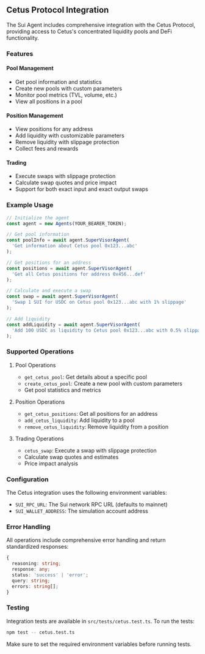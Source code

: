 ## Cetus Protocol Integration

The Sui Agent includes comprehensive integration with the Cetus Protocol, providing access to Cetus's concentrated liquidity pools and DeFi functionality.

### Features

#### Pool Management
- Get pool information and statistics
- Create new pools with custom parameters
- Monitor pool metrics (TVL, volume, etc.)
- View all positions in a pool

#### Position Management
- View positions for any address
- Add liquidity with customizable parameters
- Remove liquidity with slippage protection
- Collect fees and rewards

#### Trading
- Execute swaps with slippage protection
- Calculate swap quotes and price impact
- Support for both exact input and exact output swaps

### Example Usage

```typescript
// Initialize the agent
const agent = new Agents(YOUR_BEARER_TOKEN);

// Get pool information
const poolInfo = await agent.SuperVisorAgent(
  'Get information about Cetus pool 0x123...abc'
);

// Get positions for an address
const positions = await agent.SuperVisorAgent(
  'Get all Cetus positions for address 0x456...def'
);

// Calculate and execute a swap
const swap = await agent.SuperVisorAgent(
  'Swap 1 SUI for USDC on Cetus pool 0x123...abc with 1% slippage'
);

// Add liquidity
const addLiquidity = await agent.SuperVisorAgent(
  'Add 100 USDC as liquidity to Cetus pool 0x123...abc with 0.5% slippage'
);
```

### Supported Operations

1. Pool Operations
   - `get_cetus_pool`: Get details about a specific pool
   - `create_cetus_pool`: Create a new pool with custom parameters
   - Get pool statistics and metrics

2. Position Operations
   - `get_cetus_positions`: Get all positions for an address
   - `add_cetus_liquidity`: Add liquidity to a pool
   - `remove_cetus_liquidity`: Remove liquidity from a position

3. Trading Operations
   - `cetus_swap`: Execute a swap with slippage protection
   - Calculate swap quotes and estimates
   - Price impact analysis

### Configuration

The Cetus integration uses the following environment variables:
- `SUI_RPC_URL`: The Sui network RPC URL (defaults to mainnet)
- `SUI_WALLET_ADDRESS`: The simulation account address

### Error Handling

All operations include comprehensive error handling and return standardized responses:
```typescript
{
  reasoning: string;
  response: any;
  status: 'success' | 'error';
  query: string;
  errors: string[];
}
```

### Testing

Integration tests are available in `src/tests/cetus.test.ts`. To run the tests:

```bash
npm test -- cetus.test.ts
```

Make sure to set the required environment variables before running tests.
